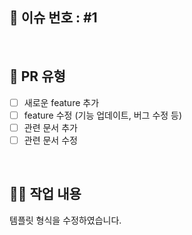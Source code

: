 ## 🌿 이슈 번호 : #1 

<br>

## 📝 PR 유형 
- [ ] 새로운 feature 추가
- [ ] feature 수정 (기능 업데이트, 버그 수정 등)
- [ ] 관련 문서 추가
- [ ] 관련 문서 수정

<br>

## 🧑‍💻 작업 내용 
템플릿 형식을 수정하였습니다.

